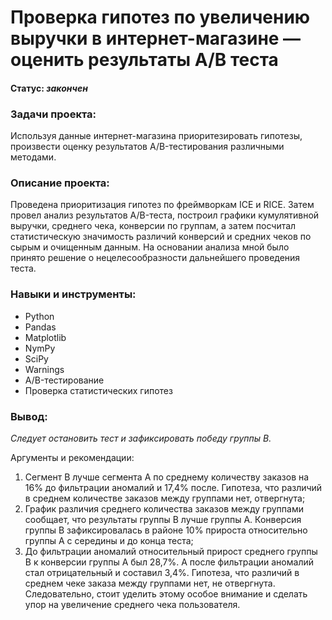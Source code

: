 
# Проверка гипотез по увеличению выручки в интернет-магазине — оценить результаты A/B теста
    
#### Статус: *закончен*    
    
### Задачи проекта:    
Используя данные интернет-магазина приоритезировать гипотезы, произвести оценку результатов A/B-тестирования различными методами.
        
### Описание проекта:     
Проведена приоритизация гипотез по фреймворкам ICE и RICE. Затем провел анализ результатов A/B-теста, построил графики кумулятивной выручки, среднего чека, конверсии по группам, а затем посчитал статистическую значимость различий конверсий и средних чеков по сырым и очищенным данным. На основании анализа мной было принято решение о нецелесообразности дальнейшего проведения теста. 

### Навыки и инструменты:     
- Python
- Pandas
- Matplotlib
- NymPy
- SciPy
- Warnings
- A/B-тестирование
- Проверка статистических гипотез
    
### Вывод:    
    
*Следует остановить тест и зафиксировать победу группы В.*
    
Аргументы и рекомендации:    
    
1. Сегмент В лучше сегмента А по среднему количеству заказов на 16% до фильтрации аномалий и 17,4% после. Гипотеза, что различий в среднем количестве заказов между группами нет, отвергнута;     
2. График различия среднего количества заказов между группами сообщает, что результаты группы B лучше группы A. Конверсия группы В зафиксировалась в районе 10% прироста относительно группы А с середины и до конца теста;    
3. До фильтрации аномалий относительный прирост среднего группы В к конверсии группы А был 28,7%. А после фильтрации аномалий стал отрицательный и составил 3,4%. Гипотеза, что различий в среднем чеке заказа между группами нет, не отвергнута. Следовательно, стоит уделить этому особое внимание и сделать упор на увеличение среднего чека пользователя.
